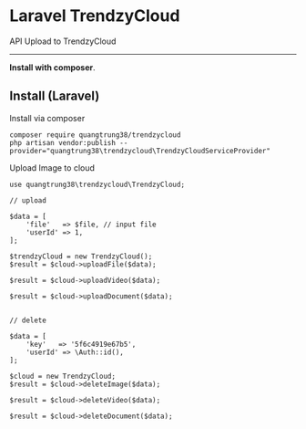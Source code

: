 # Laravel TrendzyCloud
API Upload to TrendzyCloud

-----
**Install with composer**.

Install (Laravel)
-----------------
Install via composer
```
composer require quangtrung38/trendzycloud
php artisan vendor:publish --provider="quangtrung38\trendzycloud\TrendzyCloudServiceProvider"
```

Upload Image to cloud

```
use quangtrung38\trendzycloud\TrendzyCloud;

// upload

$data = [
    'file'   => $file, // input file
    'userId' => 1,
];

$trendzyCloud = new TrendzyCloud();
$result = $cloud->uploadFile($data);

$result = $cloud->uploadVideo($data);

$result = $cloud->uploadDocument($data);


// delete

$data = [
    'key'   => '5f6c4919e67b5',
    'userId' => \Auth::id(),
];

$cloud = new TrendzyCloud;
$result = $cloud->deleteImage($data);

$result = $cloud->deleteVideo($data);

$result = $cloud->deleteDocument($data);
```